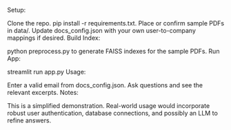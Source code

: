 Setup:

Clone the repo.
pip install -r requirements.txt.
Place or confirm sample PDFs in data/.
Update docs_config.json with your own user-to-company mappings if desired.
Build Index:

python preprocess.py to generate FAISS indexes for the sample PDFs.
Run App:

streamlit run app.py
Usage:

Enter a valid email from docs_config.json.
Ask questions and see the relevant excerpts.
Notes:

This is a simplified demonstration. Real-world usage would incorporate robust user authentication, database connections, and possibly an LLM to refine answers.